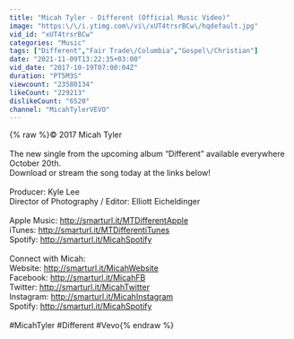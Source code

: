 ```yaml
---
title: "Micah Tyler - Different (Official Music Video)"
image: "https:\/\/i.ytimg.com\/vi\/xUT4trsrBCw\/hqdefault.jpg"
vid_id: "xUT4trsrBCw"
categories: "Music"
tags: ["Different","Fair Trade\/Columbia","Gospel\/Christian"]
date: "2021-11-09T13:22:35+03:00"
vid_date: "2017-10-19T07:00:04Z"
duration: "PT5M3S"
viewcount: "23580134"
likeCount: "229213"
dislikeCount: "6520"
channel: "MicahTylerVEVO"
---
```

{% raw %}© 2017 Micah Tyler<br /> <br />The new single from the upcoming album “Different” available everywhere October 20th.  <br />Download or stream the song today at the links below!<br /><br />Producer: Kyle Lee<br />Director of Photography / Editor: Elliott Eicheldinger<br /> <br />Apple Music: <a rel="nofollow" target="blank" href="http://smarturl.it/MTDifferentApple">http://smarturl.it/MTDifferentApple</a><br />iTunes: <a rel="nofollow" target="blank" href="http://smarturl.it/MTDifferentiTunes">http://smarturl.it/MTDifferentiTunes</a><br />Spotify: <a rel="nofollow" target="blank" href="http://smarturl.it/MicahSpotify">http://smarturl.it/MicahSpotify</a><br /><br />Connect with Micah: <br />Website: <a rel="nofollow" target="blank" href="http://smarturl.it/MicahWebsite">http://smarturl.it/MicahWebsite</a><br />Facebook: <a rel="nofollow" target="blank" href="http://smarturl.it/MicahFB">http://smarturl.it/MicahFB</a><br />Twitter: <a rel="nofollow" target="blank" href="http://smarturl.it/MicahTwitter">http://smarturl.it/MicahTwitter</a><br />Instagram: <a rel="nofollow" target="blank" href="http://smarturl.it/MicahInstagram">http://smarturl.it/MicahInstagram</a><br />Spotify: <a rel="nofollow" target="blank" href="http://smarturl.it/MicahSpotify">http://smarturl.it/MicahSpotify</a><br /><br />#MicahTyler #Different #Vevo{% endraw %}
